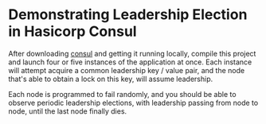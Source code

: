 # Demonstrating Leadership Election in Hasicorp Consul

After downloading [consul](https://www.consul.io/downloads.html) and getting it running locally, compile this project and launch four or five instances of the application at once. Each instance will attempt acquire a common leadership key / value pair, and the node that's able to obtain a lock on this key, will assume leadership. 

Each node is programmed to fail randomly, and you should be able to observe periodic leadership elections, with leadership passing from node to node, until the last node finally dies.
